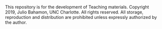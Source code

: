 This repository is for the development of Teaching materials.
Copyright 2019, Julio Bahamon, UNC Charlotte.
All rights reserved.
All storage, reproduction and distribution are prohibited unless expressly authorized by the author.